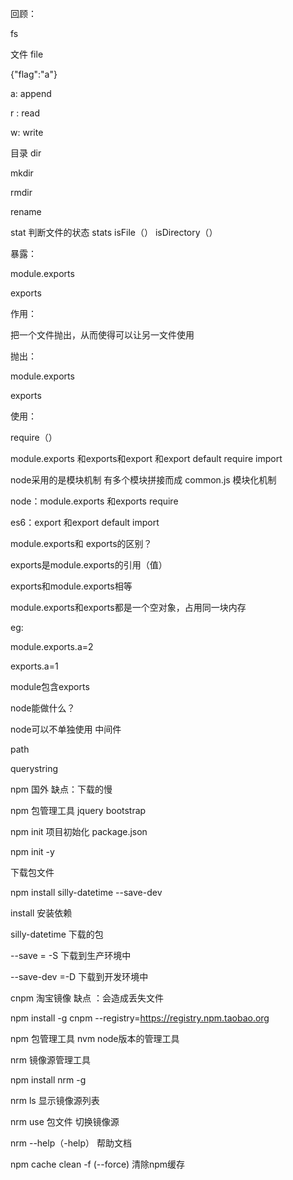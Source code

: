 回顾：

fs

文件   file  

{"flag":"a"}

a:   append

r : read

w:  write  

目录  dir

mkdir

rmdir

rename

stat    判断文件的状态    stats     isFile（）  isDirectory（）

暴露：

module.exports

exports

作用：

把一个文件抛出，从而使得可以让另一文件使用

抛出：

module.exports

exports

使用：

require（）

module.exports 和exports和export 和export default      require    import

node采用的是模块机制   有多个模块拼接而成     common.js  模块化机制

node：module.exports 和exports      require

es6：export 和export default          import

module.exports和 exports的区别？

exports是module.exports的引用（值）

exports和module.exports相等

module.exports和exports都是一个空对象，占用同一块内存

eg:

module.exports.a=2

exports.a=1

module包含exports



node能做什么？

node可以不单独使用   中间件

path

querystring

npm  国外   缺点：下载的慢

npm  包管理工具    jquery   bootstrap

npm init 项目初始化    package.json

npm init -y

下载包文件

npm  install silly-datetime --save-dev

install  安装依赖  

silly-datetime   下载的包

--save = -S    下载到生产环境中

--save-dev =-D  下载到开发环境中

cnpm     淘宝镜像   缺点 ：会造成丢失文件

npm install -g cnpm --registry=https://registry.npm.taobao.org



npm   包管理工具     nvm     node版本的管理工具  

nrm   镜像源管理工具

npm install nrm -g

nrm ls   显示镜像源列表

nrm use 包文件   切换镜像源

nrm --help（-help）  帮助文档

npm cache clean -f    (--force)  清除npm缓存











